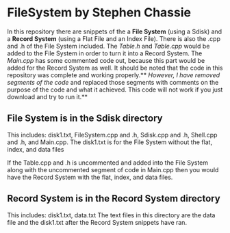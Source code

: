 # FileSystem by Stephen Chassie
In this repository there are snippets of the a **File System** (using a Sdisk) and a **Record System** (using a Flat File and an Index File). There is also the .cpp and .h of the File System included. The *Table.h* and *Table.cpp* would be added to the File System in order to turn it into a Record System. The *Main.cpp* has some commented code out, because this part would be added for the Record System as well. It should be noted that the code in this repository was complete and working properly.** *However, I have removed segments of the code* and replaced those segments with comments on the purpose of the code and what it achieved. This code will not work if you just download and try to run it.**

## File System is in the Sdisk directory
This includes: disk1.txt, FileSystem.cpp and .h, Sdisk.cpp and .h, Shell.cpp and .h, and Main.cpp.
The disk1.txt is for the File System without the flat, index, and data files

If the Table.cpp and .h is uncommented and added into the File System along with the uncommented segment of code in Main.cpp then you would have the Record System with the flat, index, and data files.

## Record System is in the Record System directory
This includes: disk1.txt, data.txt
The text files in this directory are the data file and the disk1.txt after the Record System snippets have ran.


